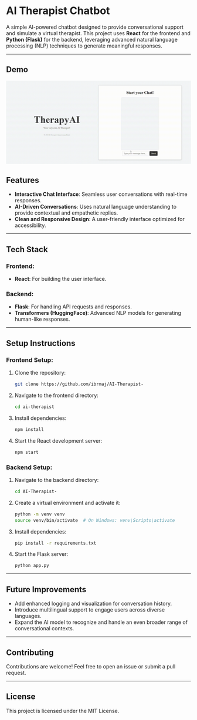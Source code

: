 # AI Therapist Chatbot

A simple AI-powered chatbot designed to provide conversational support and simulate a virtual therapist. This project uses **React** for the frontend and **Python (Flask)** for the backend, leveraging advanced natural language processing (NLP) techniques to generate meaningful responses.

---

## **Demo**
![AI Therapist Chatbot Demo](img/therapist%20demo%20.gif)

## **Features**
- **Interactive Chat Interface**: Seamless user conversations with real-time responses.
- **AI-Driven Conversations**: Uses natural language understanding to provide contextual and empathetic replies.
- **Clean and Responsive Design**: A user-friendly interface optimized for accessibility.

---

## **Tech Stack**
### **Frontend**:
- **React**: For building the user interface.

### **Backend**:
- **Flask**: For handling API requests and responses.
- **Transformers (HuggingFace)**: Advanced NLP models for generating human-like responses.

---

## **Setup Instructions**
### **Frontend Setup**:
1. Clone the repository:
   ```bash
   git clone https://github.com/ibrmaj/AI-Therapist-
   ```
2. Navigate to the frontend directory:
   ```bash
   cd ai-therapist
   ```
3. Install dependencies:
   ```bash
   npm install
   ```
4. Start the React development server:
   ```bash
   npm start
   ```

### **Backend Setup**:
1. Navigate to the backend directory:
   ```bash
   cd AI-Therapist-
   ```
2. Create a virtual environment and activate it:
   ```bash
   python -m venv venv
   source venv/bin/activate  # On Windows: venv\Scripts\activate
   ```
3. Install dependencies:
   ```bash
   pip install -r requirements.txt
   ```
4. Start the Flask server:
   ```bash
   python app.py
   ```

---

## **Future Improvements**
- Add enhanced logging and visualization for conversation history.
- Introduce multilingual support to engage users across diverse languages.
- Expand the AI model to recognize and handle an even broader range of conversational contexts.

---

## **Contributing**
Contributions are welcome! Feel free to open an issue or submit a pull request.

---

## **License**
This project is licensed under the MIT License.


